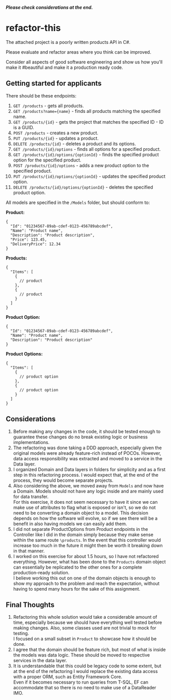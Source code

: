 ***Please check considerations at the end.***

# refactor-this

The attached project is a poorly written products API in C#.

Please evaluate and refactor areas where you think can be improved.

Consider all aspects of good software engineering and show us how you'll make it #beautiful and make it a production
ready code.

## Getting started for applicants

There should be these endpoints:

1. `GET /products` - gets all products.
2. `GET /products?name={name}` - finds all products matching the specified name.
3. `GET /products/{id}` - gets the project that matches the specified ID - ID is a GUID.
4. `POST /products` - creates a new product.
5. `PUT /products/{id}` - updates a product.
6. `DELETE /products/{id}` - deletes a product and its options.
7. `GET /products/{id}/options` - finds all options for a specified product.
8. `GET /products/{id}/options/{optionId}` - finds the specified product option for the specified product.
9. `POST /products/{id}/options` - adds a new product option to the specified product.
10. `PUT /products/{id}/options/{optionId}` - updates the specified product option.
11. `DELETE /products/{id}/options/{optionId}` - deletes the specified product option.

All models are specified in the `/Models` folder, but should conform to:

**Product:**

```
{
  "Id": "01234567-89ab-cdef-0123-456789abcdef",
  "Name": "Product name",
  "Description": "Product description",
  "Price": 123.45,
  "DeliveryPrice": 12.34
}
```

**Products:**

```
{
  "Items": [
    {
      // product
    },
    {
      // product
    }
  ]
}
```

**Product Option:**

```
{
  "Id": "01234567-89ab-cdef-0123-456789abcdef",
  "Name": "Product name",
  "Description": "Product description"
}
```

**Product Options:**

```
{
  "Items": [
    {
      // product option
    },
    {
      // product option
    }
  ]
}
```

## Considerations

1. Before making any changes in the code, it should be tested enough to guarantee these changes do no break existing
   logic or business implementations.
2. The refactoring was done taking a DDD approach, especially given the original models were already feature-rich
   instead of POCOs. However, data access responsibility was extracted and moved to a service in the Data layer.
3. I organized Domain and Data layers in folders for simplicity and as a first step in this refactoring process. I would
   expect that, at the end of the process, they would become separate projects.
4. Also considering the above, we moved away from `Models` and now have a Domain. Models should not have any logic
   inside and are mainly used for data transfer.  
   For this exercise, it does not seem necessary to have it since we can make use of attributes to flag what is exposed
   or isn't, so we do not need to be converting a domain object to a model. This decision depends on how the software
   will evolve, so if we see there will be a benefit in also having models we can easily add them.
5. I did not separate ProductOptions from Product endpoints in the Controller like I did in the domain simply because
   they make sense within the same route `\products`. In the event that this controller would increase too much in the
   future it might then be worth it breaking down in that manner.
6. I worked on this exercise for about 1.5 hours, so I have not refactored everything. However, what has been done to
   the `Products` domain object can essentially be replicated to the other ones for a complete production-ready
   solution.   
   I believe working this out on one of the domain objects is enough to show my approach to the problem and reach the
   expectation, without having to spend many hours for the sake of this assignment.

## Final Thoughts

1. Refactoring this whole solution would take a considerable amount of time, especially because we should have
   everything well tested before making changes. Also, some classes used are not trivial to mock for testing.  
   I focused on a small subset in `Product` to showcase how it should be done.
2. I agree that the domain should be feature rich, but most of what is inside the models was data logic. These should be
   moved to respective services in the data layer.
3. It is understandable that this could be legacy code to some extent, but at the end of the refactoring I would replace
   the existing data access with a proper ORM, such as Entity Framework Core.  
   Even if it becomes necessary to run queries from T-SQL, EF can accommodate that so there is no need to make use of a
   DataReader IMO.
